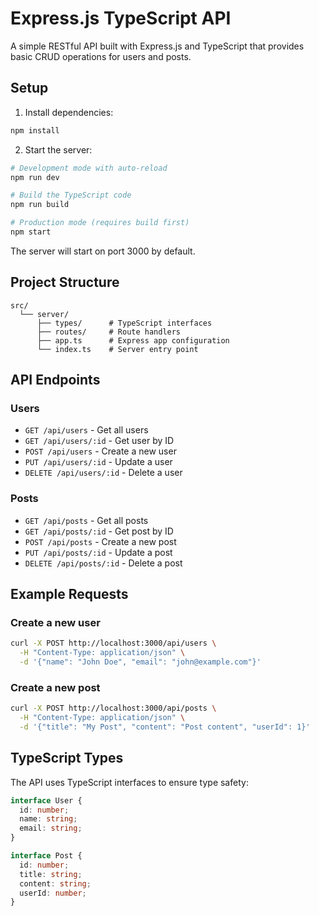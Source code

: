 # Express.js TypeScript API

A simple RESTful API built with Express.js and TypeScript that provides basic CRUD operations for users and posts.

## Setup

1. Install dependencies:
```bash
npm install
```

2. Start the server:
```bash
# Development mode with auto-reload
npm run dev

# Build the TypeScript code
npm run build

# Production mode (requires build first)
npm start
```

The server will start on port 3000 by default.

## Project Structure

```
src/
  └── server/
      ├── types/      # TypeScript interfaces
      ├── routes/     # Route handlers
      ├── app.ts      # Express app configuration
      └── index.ts    # Server entry point
```

## API Endpoints

### Users

- `GET /api/users` - Get all users
- `GET /api/users/:id` - Get user by ID
- `POST /api/users` - Create a new user
- `PUT /api/users/:id` - Update a user
- `DELETE /api/users/:id` - Delete a user

### Posts

- `GET /api/posts` - Get all posts
- `GET /api/posts/:id` - Get post by ID
- `POST /api/posts` - Create a new post
- `PUT /api/posts/:id` - Update a post
- `DELETE /api/posts/:id` - Delete a post

## Example Requests

### Create a new user
```bash
curl -X POST http://localhost:3000/api/users \
  -H "Content-Type: application/json" \
  -d '{"name": "John Doe", "email": "john@example.com"}'
```

### Create a new post
```bash
curl -X POST http://localhost:3000/api/posts \
  -H "Content-Type: application/json" \
  -d '{"title": "My Post", "content": "Post content", "userId": 1}'
```

## TypeScript Types

The API uses TypeScript interfaces to ensure type safety:

```typescript
interface User {
  id: number;
  name: string;
  email: string;
}

interface Post {
  id: number;
  title: string;
  content: string;
  userId: number;
}
``` 